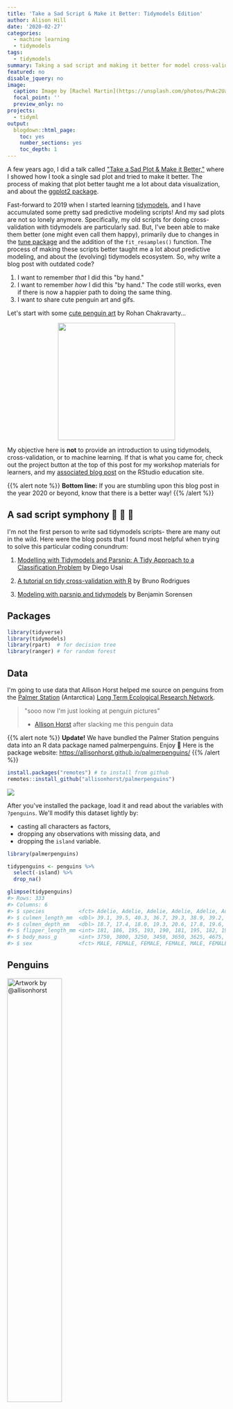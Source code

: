 ```yaml
---
title: 'Take a Sad Script & Make it Better: Tidymodels Edition'
author: Alison Hill
date: '2020-02-27'
categories:
  - machine learning
  - tidymodels
tags:
  - tidymodels
summary: Taking a sad script and making it better for model cross-validation.
featured: no
disable_jquery: no
image:
  caption: Image by [Rachel Martin](https://unsplash.com/photos/PnAc2UaeqII)
  focal_point: ''
  preview_only: no
projects:
  - tidyml
output:
  blogdown::html_page:
    toc: yes
    number_sections: yes
    toc_depth: 1
---
```





A few years ago, I did a talk called ["Take a Sad Plot & Make it Better,"](/talk/2018-ohsu-sad-plot-better/) where I showed how I took a single sad plot and tried to make it better. The process of making that plot better taught me a lot about data visualization, and about the [ggplot2 package](https://ggplot2.tidyverse.org/). 

Fast-forward to 2019 when I started learning [tidymodels](https://github.com/tidymodels/), and I have accumulated some pretty sad predictive modeling scripts! And my sad plots are not so lonely anymore. Specifically, my old scripts for doing cross-validation with tidymodels are particularly sad. But, I've been able to make them better (one might even call them happy), primarily due to changes in the [tune package](https://tidymodels.github.io/tune/) and the addition of the `fit_resamples()` function. The process of making these scripts better taught me a lot about predictive modeling, and about the (evolving) tidymodels ecosystem. So, why write a blog post with outdated code?

1. I want to remember *that* I did this "by hand."
1. I want to remember *how* I did this "by hand." The code still works, even if there is now a happier path to doing the same thing.
1. I want to share cute penguin art and gifs.

Let's start with some [cute penguin art](http://www.greenhumour.com/2018/04/penguins-of-world.html) by Rohan Chakravarty...

<a href="http://www.greenhumour.com/2018/04/penguins-of-world.html" target="_blank"><img src="penguins-of-the-world.JPG" width="270" style="display: block; margin: auto;" /></a>


My objective here is **not** to provide an introduction to using tidymodels, cross-validation, or to machine learning. If that is what you came for, check out the project button at the top of this post for my workshop materials for learners, and my [associated blog post](https://education.rstudio.com/blog/2020/02/conf20-intro-ml/) on the RStudio education site.

{{% alert note %}}
**Bottom line:** If you are stumbling upon this blog post in the year 2020 or beyond, know that there is a better way!
{{% /alert %}}

## A sad script symphony 🎻 🎷 🎹

I'm not the first person to write sad tidymodels scripts- there are many out in the wild. Here were the blog posts that I found most helpful when trying to solve this particular coding conundrum:

1. [Modelling with Tidymodels and Parsnip: A Tidy Approach to a Classification Problem](https://towardsdatascience.com/modelling-with-tidymodels-and-parsnip-bae2c01c131c) by Diego Usai

1. [A tutorial on tidy cross-validation with R](https://www.brodrigues.co/blog/2018-11-25-tidy_cv/) by Bruno Rodrigues

1. [Modeling with parsnip and tidymodels](https://www.benjaminsorensen.me/post/modeling-with-parsnip-and-tidymodels/) by Benjamin Sorensen

## Packages


```r
library(tidyverse)
library(tidymodels)
library(rpart)  # for decision tree
library(ranger) # for random forest
```



## Data

I'm going to use data that Allison Horst helped me source on penguins from the [Palmer Station](https://en.wikipedia.org/wiki/Palmer_Station) (Antarctica) [Long Term Ecological Research Network](https://lternet.edu/).

> "sooo now I'm just looking at penguin pictures"
> - [Allison Horst](https://twitter.com/allison_horst?lang=en) after slacking me this penguin data


{{% alert note %}}
**Update!** We have bundled the Palmer Station penguins data into an R data package named palmerpenguins. Enjoy :penguin: Here is the package website: https://allisonhorst.github.io/palmerpenguins/
{{% /alert %}}


```r
install.packages("remotes") # to install from github
remotes::install_github("allisonhorst/palmerpenguins")
```

![](https://allisonhorst.github.io/palmerpenguins/reference/figures/logo.png)


After you've installed the package, load it and read about the variables with `?penguins`. We'll modify this dataset lightly by:

+ casting all characters as factors,
+ dropping any observations with missing data, and 
+ dropping the `island` variable.


```r
library(palmerpenguins)

tidypenguins <- penguins %>% 
  select(-island) %>% 
  drop_na()

glimpse(tidypenguins)
#> Rows: 333
#> Columns: 6
#> $ species           <fct> Adelie, Adelie, Adelie, Adelie, Adelie, Adelie, Ade…
#> $ culmen_length_mm  <dbl> 39.1, 39.5, 40.3, 36.7, 39.3, 38.9, 39.2, 41.1, 38.…
#> $ culmen_depth_mm   <dbl> 18.7, 17.4, 18.0, 19.3, 20.6, 17.8, 19.6, 17.6, 21.…
#> $ flipper_length_mm <int> 181, 186, 195, 193, 190, 181, 195, 182, 191, 198, 1…
#> $ body_mass_g       <int> 3750, 3800, 3250, 3450, 3650, 3625, 4675, 3200, 380…
#> $ sex               <fct> MALE, FEMALE, FEMALE, FEMALE, MALE, FEMALE, MALE, F…
```

## Penguins

<div class="figure">
<img src="https://allisonhorst.github.io/palmerpenguins/man/figures/lter_penguins.png" alt="Artwork by @allisonhorst" width="50%" />
<p class="caption">Figure 1: Artwork by @allisonhorst</p>
</div>


This data included structural size measurements of penguins like their bill length, flipper length, and body mass. It also included each penguin's species and sex. I'm going to use this data to try to predict penguin body mass. Sadly, we only have data for three distinct penguin species:


```r
tidypenguins %>% 
  count(species)
#> # A tibble: 3 x 2
#>   species       n
#>   <fct>     <int>
#> 1 Adelie      146
#> 2 Chinstrap    68
#> 3 Gentoo      119
```

Here is a lineup:

<img src="https://www.bas.ac.uk/wp-content/uploads/2015/04/Penguin-heights.jpg" style="display: block; margin: auto;" />

From: https://www.bas.ac.uk/about/antarctica/wildlife/penguins/

Looks like we have data for 3 of the smaller penguin species (of those pictured here).

First, let's build a simple linear regression model to predict body mass from flipper length.


```r
ggplot(tidypenguins, aes(x = flipper_length_mm, y = body_mass_g)) +
  geom_point(color = "salmon", size = 3, alpha = .9) +
  geom_smooth(method = "lm") +
  theme_penguin()
```

<img src="figs/unnamed-chunk-9-1.png" width="672" />

Not bad! Looks promising. To actually fit a linear regression model, you might be used to something like this in R:


```r
penguin_mod <- lm(body_mass_g ~ flipper_length_mm, data = tidypenguins)
summary(penguin_mod)
#> 
#> Call:
#> lm(formula = body_mass_g ~ flipper_length_mm, data = tidypenguins)
#> 
#> Residuals:
#>      Min       1Q   Median       3Q      Max 
#> -1057.33  -259.79   -12.24   242.97  1293.89 
#> 
#> Coefficients:
#>                   Estimate Std. Error t value Pr(>|t|)    
#> (Intercept)       -5872.09     310.29  -18.93   <2e-16 ***
#> flipper_length_mm    50.15       1.54   32.56   <2e-16 ***
#> ---
#> Signif. codes:  0 '***' 0.001 '**' 0.01 '*' 0.05 '.' 0.1 ' ' 1
#> 
#> Residual standard error: 393.3 on 331 degrees of freedom
#> Multiple R-squared:  0.7621,	Adjusted R-squared:  0.7614 
#> F-statistic:  1060 on 1 and 331 DF,  p-value: < 2.2e-16
```

But we aren't going to stick with this. We are going to use tidymodels, with the goal of generating accurate predictions for future, yet-to-be-seen penguins.

![](https://media.giphy.com/media/C0EYVrLCgnYdy/giphy.gif)

## tidymodels 101

The code provided in the section below is *not* particularly sad 🐧. If you are embarking on learning tidymodels, you'll need to use this same kind of code as the building blocks for any predictive modeling pipeline.

### Parsnip: build the model

This step is really three, using only the [parsnip package](https://tidymodels.github.io/parsnip/):


```r
lm_spec <- 
  linear_reg() %>%       # pick model
  set_engine("lm") %>%   # set engine
  set_mode("regression") # set mode

lm_spec
#> Linear Regression Model Specification (regression)
#> 
#> Computational engine: lm
```

Things that are missing: data (we haven't touched it yet) and a formula (no data, no variables, no twiddle `~`). This is an *abstract* model specification. See other possible parsnip models [here](https://tidymodels.github.io/parsnip/articles/articles/Models.html).

### Recipe: not happening here, folks

This is where you would normally insert some code for feature engineering using the [recipes package](https://tidymodels.github.io/recipes/). But previously this required functions named `prep()`, `bake()`, `juice()`- so I'm willfully ignoring that for now. There will be no recipes involving penguins.

![](https://media.giphy.com/media/H4uE6w9G1uK4M/giphy.gif)

### Rsample: initial split

We'll use the [rsample package](https://tidymodels.github.io/rsample/) to split (*ayee! I promise no penguins were hurt in the writing of this blog post*) the penguins up into two datasets: training and testing. If you are unfamiliar with this practice, read up on [the holdout method](https://sebastianraschka.com/blog/2016/model-evaluation-selection-part1.html#resubstitution-validation-and-the-holdout-method).


```r
penguin_split <- initial_split(tidypenguins, strata = species)
penguin_train <- training(penguin_split)
penguin_test  <- testing(penguin_split)
```

### Fitting the model once

Fitting a single model once is...not *exactly* the hardest part. 

![](https://media.giphy.com/media/4KALRmOb8uwbC/giphy.gif)

This is essentially the workflow from this [early blog post](https://rviews.rstudio.com/2019/06/19/a-gentle-intro-to-tidymodels/).


```r
set.seed(0)

lm_spec %>% 
  
  # train: get fitted model
  fit(body_mass_g ~ ., data = penguin_train) %>% 
  
  # test: get predictions
  predict(new_data = penguin_test) %>% 
  
  # compare: get metrics
  bind_cols(penguin_test) %>% 
  rmse(truth = body_mass_g, estimate = .pred)
#> # A tibble: 1 x 3
#>   .metric .estimator .estimate
#>   <chr>   <chr>          <dbl>
#> 1 rmse    standard        292.
```


### Fitting the model with a function

If you squint, you might see that I could make this into a function like below:


```r
get_rmse <- function(model_spec, split) {
  
  model_spec %>% 
    
    # train: get fitted model
    fit(body_mass_g ~ ., data = training(split)) %>% 
    
    # test: get predictions
    predict(new_data = testing(split)) %>% 
    
    # compare: get metrics
    bind_cols(testing(split)) %>% 
    rmse(truth = body_mass_g, estimate = .pred)
  
}
```

And I could use it to fit a linear regression model:


```r
set.seed(0)
get_rmse(model_spec = lm_spec, split = penguin_split)
#> # A tibble: 1 x 3
#>   .metric .estimator .estimate
#>   <chr>   <chr>          <dbl>
#> 1 rmse    standard        292.
```

I could also build up a tibble that includes the results, if I wanted to save the predicted values, for example:


```r
get_preds <- function(model_spec, split){
  
  # train: get fitted model
  fit_model <- model_spec %>% 
    fit(body_mass_g ~ ., data = training(split))
  
  # test: get predictions
  preds <- fit_model %>% 
    predict(new_data = testing(split)) %>% 
    bind_cols(testing(split) %>% select(body_mass_g, species))

  preds
}

set.seed(0)
penguin_preds <- get_preds(model_spec = lm_spec, split = penguin_split)
```

Then I can work with the predicted values, like plotting the fitted body mass estimates against the residuals.


```r
ggplot(penguin_preds, aes(x = .pred, y = (.pred - body_mass_g))) +
  geom_point(aes(colour = species), size = 3, alpha = .8) +
  geom_smooth(method = "lm") +
  theme_penguin() +
  scico::scale_colour_scico_d(end = .8) +
  ggtitle("Residuals vs Fitted")
#> `geom_smooth()` using formula 'y ~ x'
```

<img src="figs/unnamed-chunk-17-1.png" width="672" />

```r

# compare: get metrics
penguin_preds %>% 
  rmse(truth = body_mass_g, estimate = .pred)
#> # A tibble: 1 x 3
#>   .metric .estimator .estimate
#>   <chr>   <chr>          <dbl>
#> 1 rmse    standard        292.
```


Or I could fit a regression tree model with a new model spec:


```r
# regression tree model spec
rt_spec <-
  decision_tree() %>% 
  set_engine("rpart") %>% 
  set_mode("regression")

# get rmse
set.seed(0)
get_preds(model_spec = rt_spec, 
          split = penguin_split) %>% 
  rmse(truth = body_mass_g, estimate = .pred)
#> # A tibble: 1 x 3
#>   .metric .estimator .estimate
#>   <chr>   <chr>          <dbl>
#> 1 rmse    standard        301.
```

Or a random forest:

```r
# random forest model spec
rf_spec <-
  rand_forest() %>% 
  set_engine("ranger") %>% 
  set_mode("regression")

# get rmse
set.seed(0)
get_preds(model_spec = rf_spec, 
          split = penguin_split) %>% 
  rmse(truth = body_mass_g, estimate = .pred)
#> # A tibble: 1 x 3
#>   .metric .estimator .estimate
#>   <chr>   <chr>          <dbl>
#> 1 rmse    standard        294.
```

But, unfortunately, I shouldn't be predicting with the test set over and over again like this. It isn't good practice to predict with the test set > 1 time. What is a good predictive modeler to do? I should be saving (holding out) the test set and use it to generate predictions exactly once, at the very end &mdash; after I've compared different models, selected my features, and tuned my hyperparameters. How do you do this? You do [cross-validation](https://sebastianraschka.com/blog/2016/model-evaluation-selection-part3.html) with the training set, and you leave the testing set for [*the very last fit you do*](https://tidymodels.github.io/tune/reference/last_fit.html).

![](https://media.giphy.com/media/uwlDAujt3w9mU/giphy.gif)

## Hey Jude, don't make it sad 🎶

Now, for the 😭 part- let's add cross-validation! To do this, we'll use a function called [`rsample::vfold_cv()`](https://tidymodels.github.io/rsample/reference/vfold_cv.html).


```r
# add the cv step here
set.seed(0)
penguin_folds <- vfold_cv(data = penguin_train, strata = "species")

penguin_folds
#> #  10-fold cross-validation using stratification 
#> # A tibble: 10 x 2
#>    splits           id    
#>    <named list>     <chr> 
#>  1 <split [225/26]> Fold01
#>  2 <split [226/25]> Fold02
#>  3 <split [226/25]> Fold03
#>  4 <split [226/25]> Fold04
#>  5 <split [226/25]> Fold05
#>  6 <split [226/25]> Fold06
#>  7 <split [226/25]> Fold07
#>  8 <split [226/25]> Fold08
#>  9 <split [226/25]> Fold09
#> 10 <split [226/25]> Fold10
```


The process of training, testing, and computing metrics gets a lot harder when you need to do this across 10 folds, each with a different data split. I eventually worked out three approaches, which I show below. All require some level of comfort with iteration using the [purrr package](https://purrr.tidyverse.org/).

### Function with minimal purrr-ing

This approach is essentially a mega-function, that we then use purrr to map across each fold.

I'm going to change a few things from my previous `get_preds()` function:

1. `training(split)` -> `analysis(split)` 
1. `testing(split)` -> `assessment(split)`
1. I also added the `rsample::add_resample_id()` function to keep track of the fold number.
1. I saved the predictions now as a list column.

To build up this function, my strategy was to figure out how to work with one fold, then I knew I'd be able to use `purrr::map_df()` to apply it across multiple folds.


```r
# Figure it out for one fold
get_fold_results <- function(model_spec, split){
  
  # train: get fitted model for each fold
  fits <- model_spec %>% 
    fit(body_mass_g ~ ., data = analysis(split))
  
  # test: get predictions on for each fold
  preds <- fits %>% 
    predict(new_data = assessment(split)) %>% 
    bind_cols(assessment(split)) 
  
  # compare: compute metric for each fold
  rmse <- assessment(split)  %>% 
    summarize(rmse = rmse_vec(truth = body_mass_g, 
                              estimate = preds$.pred))
  
  rmse %>% 
    # add fold identifier column
    rsample::add_resample_id(split = split) %>% 
    as_tibble() %>% 
    # add predictions
    mutate(preds = list(preds))
}
```

I tried this function with a single fold first:


```r
set.seed(0)
get_fold_results(
    split      = penguin_folds$splits[[1]], 
    model_spec = rt_spec
  )
#> # A tibble: 1 x 3
#>    rmse id     preds            
#>   <dbl> <chr>  <list>           
#> 1  349. Fold01 <tibble [26 × 7]>
```

Next, I used purrr- but just once. The function `get_fold_results` is doing **most** of the work for us, but I needed purrr to map it across each fold.


```r
set.seed(0)
kfold_results <- 
  map_df(
    penguin_folds$splits, 
    ~get_fold_results(.x, model = rt_spec))
kfold_results
#> # A tibble: 10 x 3
#>     rmse id     preds            
#>    <dbl> <chr>  <list>           
#>  1  349. Fold01 <tibble [26 × 7]>
#>  2  304. Fold02 <tibble [25 × 7]>
#>  3  290. Fold03 <tibble [25 × 7]>
#>  4  313. Fold04 <tibble [25 × 7]>
#>  5  403. Fold05 <tibble [25 × 7]>
#>  6  383. Fold06 <tibble [25 × 7]>
#>  7  330. Fold07 <tibble [25 × 7]>
#>  8  374. Fold08 <tibble [25 × 7]>
#>  9  319. Fold09 <tibble [25 × 7]>
#> 10  298. Fold10 <tibble [25 × 7]>
```

Here we are still left with 10 RMSE values- one for each of the 10 folds. We don't care too much about by fold- the power is in the aggregate. Specifically, we mainly care about the central tendency and spread of these RMSE values. Let's finish by combining (or aggregating) these metrics.


```r
kfold_results %>% 
  summarize(mean_rmse = mean(rmse), sd_rmse = sd(rmse))
#> # A tibble: 1 x 2
#>   mean_rmse sd_rmse
#>       <dbl>   <dbl>
#> 1      336.    39.0
```

So, this works. But, can you imagine doing it again? Without errors? Can you imagine teaching it?

![](https://media.giphy.com/media/bmGmHZ5khMjN6/giphy.gif)


### Purrr-to-the-max

This approach is `purrr::map()` (and friends) on steriods. We use vanilla `map()`, `map2()`, *and* `map2_dbl()` here. We also use [anonymous functions as a formula](https://jennybc.github.io/purrr-tutorial/ls03_map-function-syntax.html#anonymous_function,_formula), *and* the pipe operator within those anonymous functions.


```r
set.seed(0)
penguin_res <- penguin_folds %>% 
  mutate(
    
    # train: get fitted model for each fold
    train_set  = map(splits, analysis),
    fit_models = map(train_set, ~rt_spec %>% 
                                    fit(body_mass_g ~ ., 
                                        data = .x)),
    
    # test: get predictions for each fold
    test_set   = map(splits, assessment),
    estimates  = map2(fit_models, 
                      test_set, 
                      ~.x %>% 
                        predict(.y)),
    
    # compare: compute metric for each fold
    rmse       = map2_dbl(test_set, 
                          estimates, 
                          ~rmse_vec(truth = .x$body_mass_g, 
                                    estimate = .y$.pred))
  )

penguin_res
#> #  10-fold cross-validation using stratification 
#> # A tibble: 10 x 7
#>    splits      id     train_set      fit_models  test_set     estimates     rmse
#>  * <named lis> <chr>  <named list>   <named lis> <named list> <named list> <dbl>
#>  1 <split [22… Fold01 <tibble [225 … <fit[+]>    <tibble [26… <tibble [26…  349.
#>  2 <split [22… Fold02 <tibble [226 … <fit[+]>    <tibble [25… <tibble [25…  304.
#>  3 <split [22… Fold03 <tibble [226 … <fit[+]>    <tibble [25… <tibble [25…  290.
#>  4 <split [22… Fold04 <tibble [226 … <fit[+]>    <tibble [25… <tibble [25…  313.
#>  5 <split [22… Fold05 <tibble [226 … <fit[+]>    <tibble [25… <tibble [25…  403.
#>  6 <split [22… Fold06 <tibble [226 … <fit[+]>    <tibble [25… <tibble [25…  383.
#>  7 <split [22… Fold07 <tibble [226 … <fit[+]>    <tibble [25… <tibble [25…  330.
#>  8 <split [22… Fold08 <tibble [226 … <fit[+]>    <tibble [25… <tibble [25…  374.
#>  9 <split [22… Fold09 <tibble [226 … <fit[+]>    <tibble [25… <tibble [25…  319.
#> 10 <split [22… Fold10 <tibble [226 … <fit[+]>    <tibble [25… <tibble [25…  298.

penguin_res %>% 
  summarise(mean_rmse = mean(rmse), sd_rmse = sd(rmse))
#> # A tibble: 1 x 2
#>   mean_rmse sd_rmse
#>       <dbl>   <dbl>
#> 1      336.    39.0
```



### The purrr mash-up

Another way I worked out was largely after reviewing Max's slides from previous workshops. This is basically a mash-up of my previous two approaches, where we write laser-focused functions that each do one thing, then use purrr to apply those functions across the folds. This way is nice(r) for showing in slides as you can incrementally build up the results table. Let's see this sad script in action...

#### Round 1


```r
set.seed(0) # for reproducibility

# train: get fitted model for a split
get_fits <- function(split, model_spec){
  model_spec %>% 
    fit(body_mass_g ~ ., 
        data = analysis(split))
}

# train: get fitted models across folds
penguin_purrr <- penguin_folds %>% 
  mutate(rt_fits = map(splits, get_fits, rt_spec))

penguin_purrr
#> #  10-fold cross-validation using stratification 
#> # A tibble: 10 x 3
#>    splits           id     rt_fits     
#>  * <named list>     <chr>  <named list>
#>  1 <split [225/26]> Fold01 <fit[+]>    
#>  2 <split [226/25]> Fold02 <fit[+]>    
#>  3 <split [226/25]> Fold03 <fit[+]>    
#>  4 <split [226/25]> Fold04 <fit[+]>    
#>  5 <split [226/25]> Fold05 <fit[+]>    
#>  6 <split [226/25]> Fold06 <fit[+]>    
#>  7 <split [226/25]> Fold07 <fit[+]>    
#>  8 <split [226/25]> Fold08 <fit[+]>    
#>  9 <split [226/25]> Fold09 <fit[+]>    
#> 10 <split [226/25]> Fold10 <fit[+]>
```

#### Round 2


```r
# test: get predictions for a split
get_preds <- function(split, fit_df) {
  
  fit_df %>% 
    predict(new_data = assessment(split)) %>% 
    bind_cols(assessment(split))
  
}

# test: get predictions across folds
penguin_purrr <- penguin_purrr %>% 
  mutate(rt_preds = map2(splits, rt_fits, get_preds))

penguin_purrr
#> #  10-fold cross-validation using stratification 
#> # A tibble: 10 x 4
#>    splits           id     rt_fits      rt_preds         
#>  * <named list>     <chr>  <named list> <named list>     
#>  1 <split [225/26]> Fold01 <fit[+]>     <tibble [26 × 7]>
#>  2 <split [226/25]> Fold02 <fit[+]>     <tibble [25 × 7]>
#>  3 <split [226/25]> Fold03 <fit[+]>     <tibble [25 × 7]>
#>  4 <split [226/25]> Fold04 <fit[+]>     <tibble [25 × 7]>
#>  5 <split [226/25]> Fold05 <fit[+]>     <tibble [25 × 7]>
#>  6 <split [226/25]> Fold06 <fit[+]>     <tibble [25 × 7]>
#>  7 <split [226/25]> Fold07 <fit[+]>     <tibble [25 × 7]>
#>  8 <split [226/25]> Fold08 <fit[+]>     <tibble [25 × 7]>
#>  9 <split [226/25]> Fold09 <fit[+]>     <tibble [25 × 7]>
#> 10 <split [226/25]> Fold10 <fit[+]>     <tibble [25 × 7]>
```


#### aaaand Round 3


```r
# compare: compute metric for a split
get_rmse <- function(pred_df) {
  
  pred_df %>% 
    rmse(truth    = body_mass_g, 
         estimate = .pred) %>% 
    pluck(".estimate")
  
}

# compare: compute metric across folds
penguin_purrr <- penguin_purrr %>% 
  mutate(rt_rmse = map_dbl(rt_preds, get_rmse))

penguin_purrr
#> #  10-fold cross-validation using stratification 
#> # A tibble: 10 x 5
#>    splits           id     rt_fits      rt_preds          rt_rmse
#>  * <named list>     <chr>  <named list> <named list>        <dbl>
#>  1 <split [225/26]> Fold01 <fit[+]>     <tibble [26 × 7]>    349.
#>  2 <split [226/25]> Fold02 <fit[+]>     <tibble [25 × 7]>    304.
#>  3 <split [226/25]> Fold03 <fit[+]>     <tibble [25 × 7]>    290.
#>  4 <split [226/25]> Fold04 <fit[+]>     <tibble [25 × 7]>    313.
#>  5 <split [226/25]> Fold05 <fit[+]>     <tibble [25 × 7]>    403.
#>  6 <split [226/25]> Fold06 <fit[+]>     <tibble [25 × 7]>    383.
#>  7 <split [226/25]> Fold07 <fit[+]>     <tibble [25 × 7]>    330.
#>  8 <split [226/25]> Fold08 <fit[+]>     <tibble [25 × 7]>    374.
#>  9 <split [226/25]> Fold09 <fit[+]>     <tibble [25 × 7]>    319.
#> 10 <split [226/25]> Fold10 <fit[+]>     <tibble [25 × 7]>    298.
```

Finally, summarizing as I did before:


```r
penguin_purrr %>% 
  summarize(mean_rmse = mean(rt_rmse), sd_rmse = sd(rt_rmse))
#> # A tibble: 1 x 2
#>   mean_rmse sd_rmse
#>       <dbl>   <dbl>
#> 1      336.    39.0
```

In practice, if you did all these at once instead of incrementally, it would look like:


```r
set.seed(0)
penguin_folds %>% 
  
  # train: get fitted model for a split
  mutate(rt_fits = map(splits, get_fits, rt_spec)) %>% 
  
  # test: get predictions on for each fold
  mutate(rt_preds = map2(splits, rt_fits, get_preds)) %>% 
  
  # compare: compute metric for each fold
  mutate(rt_rmse = map_dbl(rt_preds, get_rmse))
#> #  10-fold cross-validation using stratification 
#> # A tibble: 10 x 5
#>    splits           id     rt_fits      rt_preds          rt_rmse
#>  * <named list>     <chr>  <named list> <named list>        <dbl>
#>  1 <split [225/26]> Fold01 <fit[+]>     <tibble [26 × 7]>    349.
#>  2 <split [226/25]> Fold02 <fit[+]>     <tibble [25 × 7]>    304.
#>  3 <split [226/25]> Fold03 <fit[+]>     <tibble [25 × 7]>    290.
#>  4 <split [226/25]> Fold04 <fit[+]>     <tibble [25 × 7]>    313.
#>  5 <split [226/25]> Fold05 <fit[+]>     <tibble [25 × 7]>    403.
#>  6 <split [226/25]> Fold06 <fit[+]>     <tibble [25 × 7]>    383.
#>  7 <split [226/25]> Fold07 <fit[+]>     <tibble [25 × 7]>    330.
#>  8 <split [226/25]> Fold08 <fit[+]>     <tibble [25 × 7]>    374.
#>  9 <split [226/25]> Fold09 <fit[+]>     <tibble [25 × 7]>    319.
#> 10 <split [226/25]> Fold10 <fit[+]>     <tibble [25 × 7]>    298.
```

When you put it like *that*, it doesn't look like so much work! But, this way hides how much work it takes to write those 3 custom functions: `get_fits()`, `get_preds()`, and `get_rmse()`. And we still had to use vanilla `map()`, `map2()`, *and* `map2_dbl()`.


## Make it better

I kept a learning log while working through the all the above code, and I wrote down these notes to myself:

1. It is very easy to do the wrong thing; it is very hard to do the right thing.

1. I lost sight many times of what the code I was writing was doing, because I was using up so much cognitive energy on getting the code to just work.

1. I thought I knew how to use purrr...

If you have made it this far, I'm pretty sure I don't need to convince you that a better way to do cross-validation using tidymodels would be more pleasant to do more than once. It would also be less prone to error due to me copying-and-pasting repeatedly, and making stupid mistakes that would be difficult to spot with so much cluttered code. Luckily, [`tune::fit_resamples()`](https://tidymodels.github.io/tune/reference/fit_resamples.html) came along to take a sad script and make it better:


```r
penguin_party <-
  tune::fit_resamples(
    rt_spec,
    body_mass_g ~ .,
    resamples = penguin_folds
)
```

Here is the beautiful output from that function:


```r
penguin_party
#> #  10-fold cross-validation using stratification 
#> # A tibble: 10 x 4
#>    splits           id     .metrics         .notes          
#>    <named list>     <chr>  <list>           <list>          
#>  1 <split [225/26]> Fold01 <tibble [2 × 3]> <tibble [0 × 1]>
#>  2 <split [226/25]> Fold02 <tibble [2 × 3]> <tibble [0 × 1]>
#>  3 <split [226/25]> Fold03 <tibble [2 × 3]> <tibble [0 × 1]>
#>  4 <split [226/25]> Fold04 <tibble [2 × 3]> <tibble [0 × 1]>
#>  5 <split [226/25]> Fold05 <tibble [2 × 3]> <tibble [0 × 1]>
#>  6 <split [226/25]> Fold06 <tibble [2 × 3]> <tibble [0 × 1]>
#>  7 <split [226/25]> Fold07 <tibble [2 × 3]> <tibble [0 × 1]>
#>  8 <split [226/25]> Fold08 <tibble [2 × 3]> <tibble [0 × 1]>
#>  9 <split [226/25]> Fold09 <tibble [2 × 3]> <tibble [0 × 1]>
#> 10 <split [226/25]> Fold10 <tibble [2 × 3]> <tibble [0 × 1]>
```


Now, to see all the stuff inside this `penguin_party`, we can use tune's `collect_*` functions.


```r
penguin_party %>% 
  collect_metrics()
#> # A tibble: 2 x 5
#>   .metric .estimator    mean     n std_err
#>   <chr>   <chr>        <dbl> <int>   <dbl>
#> 1 rmse    standard   336.       10 12.3   
#> 2 rsq     standard     0.829    10  0.0159
```

To see the predictions, we need to add use [`control_resamples()`](https://tidymodels.github.io/tune/reference/control_grid.html):


```r
penguin_party <-
  tune::fit_resamples(
    rt_spec,
    body_mass_g ~ .,
    resamples = penguin_folds,
    control = control_resamples(save_pred = TRUE) # add this line
)
```

Then we collect the predictions.


```r
penguin_party %>% 
  collect_predictions()
#> # A tibble: 251 x 4
#>    id     .pred  .row body_mass_g
#>    <chr>  <dbl> <int>       <int>
#>  1 Fold01 3417      4        3625
#>  2 Fold01 3417     11        3325
#>  3 Fold01 3971.    14        3950
#>  4 Fold01 3971.    41        3800
#>  5 Fold01 3417     54        3700
#>  6 Fold01 3971.    65        4300
#>  7 Fold01 3971.    70        4100
#>  8 Fold01 3971.    71        4725
#>  9 Fold01 3971.    76        3900
#> 10 Fold01 3417     85        3350
#> # … with 241 more rows
```

Now, isn't that better?

![](https://media.giphy.com/media/daeKl3P4SissU/giphy.gif)<!-- -->

